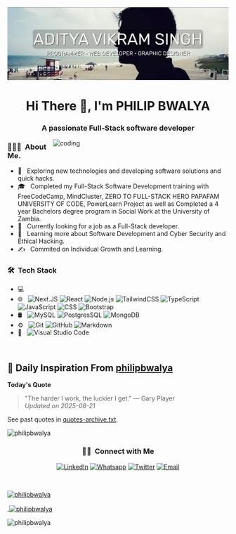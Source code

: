 <img src="https://raw.githubusercontent.com/AVS1508/AVS1508/master/assets/Aditya%20Vikram%20Singh%20Banner.png">

<h1 align="center">Hi There 👋, I'm PHILIP BWALYA</h1>
<h3 align="center">A passionate Full-Stack software developer</h3>
<img align='right' alt='coding' width='400' src='https://cdn.dribble.com/users/1162077/screenshots/3848914/programmer.gif'>

<h3> 👨🏻‍💻 &nbsp;About Me. </h3>

- 🤔 &nbsp; Exploring new technologies and developing software solutions and quick hacks.
- 🎓 &nbsp; Completed my Full-Stack Software Development training with FreeCodeCamp, MindCluster, ZERO TO FULL-STACK HERO PAPAFAM UNIVERSITY OF CODE, PowerLearn Project as well as Completed a 4 year Bachelors degree program in Social Work at the University of Zambia.
- 💼 &nbsp; Currently looking for a job as a Full-Stack developer.
- 🌱 &nbsp; Learning more about Software Development and Cyber Security and Ethical Hacking.
- ✍️ &nbsp; Commited on Individual Growth and Learning.

<h3> 🛠 &nbsp;Tech Stack</h3>

- 💻 &nbsp;
- 🌐 &nbsp;
  ![Next.JS](https://img.shields.io/badge/-Next.js-333333?style=flat&logo=Next.js)
  ![React](https://img.shields.io/badge/-React-333333?style=flat&logo=react)
  ![Node.js](https://img.shields.io/badge/-Node.js-333333?style=flat&logo=node.js)
  ![TailwindCSS](https://img.shields.io/badge/-Tailwind-333333?style=flat&logo=Tailwindcss)
  ![TypeScript](https://img.shields.io/badge/-TypeScript-333333?style=flat&logo=Typescript)
  ![JavaScript](https://img.shields.io/badge/-JavaScript-333333?style=flat&logo=javascript)
  ![CSS](https://img.shields.io/badge/-CSS-333333?style=flat&logo=CSS&logoColor=1572B6)
  ![Bootstrap](https://img.shields.io/badge/-Bootstrap-333333?style=flat&logo=bootstrap&logoColor=563D7C)
- 🛢 &nbsp;
  ![MySQL](https://img.shields.io/badge/-MySQL-333333?style=flat&logo=mysql)
  ![PostgresSQL](https://img.shields.io/badge/-PostgreSQL-333333?style=flat&logo=PostgreSQL)
  ![MongoDB](https://img.shields.io/badge/-MongoDB-333333?style=flat&logo=mongodb)
- ⚙️ &nbsp;
  ![Git](https://img.shields.io/badge/-Git-333333?style=flat&logo=git)
  ![GitHub](https://img.shields.io/badge/-GitHub-333333?style=flat&logo=github)
  ![Markdown](https://img.shields.io/badge/-Markdown-333333?style=flat&logo=markdown)
- 🔧 &nbsp;
  ![Visual Studio Code](https://img.shields.io/badge/-Visual%20Studio%20Code-333333?style=flat&logo=visual-studio-code&logoColor=007ACC)

<br/>

## 🌟 Daily Inspiration From [philipbwalya](https://github.com/philipbwalya)

<!-- QUOTE-START -->
**Today's Quote**  
> "The harder I work, the luckier I get." — Gary Player  
*Updated on 2025-08-21*

See past quotes in [quotes-archive.txt](quotes-archive.txt).
<!-- QUOTE-END -->

<p align="left"> <img src="https://komarev.com/ghpvc/?username=philipbwalya&label=Profile%20views&color=0e75b6&style=flat" alt="philipbwalya" /> </p>

<h3 align='center'> 🤝🏻 &nbsp;Connect with Me </h3>

<p align="center">
<a href="https://www.linkedin.com/in/philipbwalya00"><img alt="LinkedIn" src="https://img.shields.io/badge/LinkedIn-philipbwalya00-blue?style=flat-square&logo=linkedin"></a>
<a href="https://github.com/philipbwaly)"><img alt="Whatsapp" src="https://img.shields.io/badge/Whatsapp-+260962689966-blue?style=flat-square&logo=WhatsApp"></a>
<a href="https://www.x.com/philipbwalya00"><img alt="Twitter" src="https://img.shields.io/badge/Twitter-philip (e/acc)-blue?style=flat-square&logo=x"></a>
<a href="philipbwalya2000@gmail.com"><img alt="Email" src="https://img.shields.io/badge/Email-philipbwalya2000@gmail.com-blue?style=flat-square&logo=gmail"></a>
</p>

<BR/>

<a href="https://github.com/philipbwalya">
<p><img align="center" src="https://github-readme-streak-stats.herokuapp.com/?user=philipbwalya&" alt="philipbwalya" /></p>

<p>&nbsp;<img align="center" src="https://github-readme-stats.vercel.app/api?username=philipbwalya&show_icons=true&locale=en" alt="philipbwalya" /></p>

<p><img align="left" src="https://github-readme-stats.vercel.app/api/top-langs?username=philipbwalya&show_icons=true&locale=en&layout=compact" alt="philipbwalya" /></p>
<a/>
